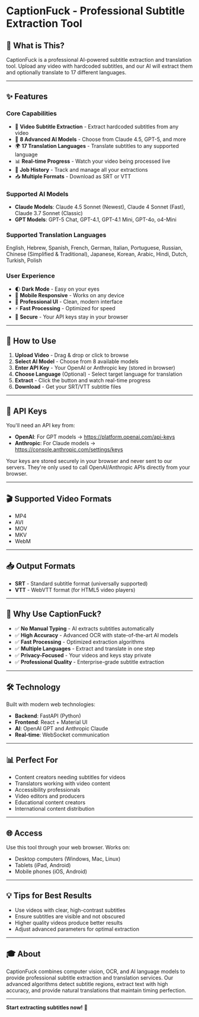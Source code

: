 # CaptionFuck - Professional Subtitle Extraction Tool

## 🎯 What is This?

CaptionFuck is a professional AI-powered subtitle extraction and translation tool. Upload any video with hardcoded subtitles, and our AI will extract them and optionally translate to 17 different languages.

---

## ✨ Features

### Core Capabilities
- 🎥 **Video Subtitle Extraction** - Extract hardcoded subtitles from any video
- 🤖 **8 Advanced AI Models** - Choose from Claude 4.5, GPT-5, and more
- 🌍 **17 Translation Languages** - Translate subtitles to any supported language
- 📊 **Real-time Progress** - Watch your video being processed live
- 📁 **Job History** - Track and manage all your extractions
- 📥 **Multiple Formats** - Download as SRT or VTT

### Supported AI Models
- **Claude Models**: Claude 4.5 Sonnet (Newest), Claude 4 Sonnet (Fast), Claude 3.7 Sonnet (Classic)
- **GPT Models**: GPT-5 Chat, GPT-4.1, GPT-4.1 Mini, GPT-4o, o4-Mini

### Supported Translation Languages
English, Hebrew, Spanish, French, German, Italian, Portuguese, Russian, Chinese (Simplified & Traditional), Japanese, Korean, Arabic, Hindi, Dutch, Turkish, Polish

### User Experience
- 🌓 **Dark Mode** - Easy on your eyes
- 📱 **Mobile Responsive** - Works on any device
- 🎨 **Professional UI** - Clean, modern interface
- ⚡ **Fast Processing** - Optimized for speed
- 🔐 **Secure** - Your API keys stay in your browser

---

## 🚀 How to Use

1. **Upload Video** - Drag & drop or click to browse
2. **Select AI Model** - Choose from 8 available models
3. **Enter API Key** - Your OpenAI or Anthropic key (stored in browser)
4. **Choose Language** (Optional) - Select target language for translation
5. **Extract** - Click the button and watch real-time progress
6. **Download** - Get your SRT/VTT subtitle files

---

## 🔑 API Keys

You'll need an API key from:
- **OpenAI**: For GPT models → https://platform.openai.com/api-keys
- **Anthropic**: For Claude models → https://console.anthropic.com/settings/keys

Your keys are stored securely in your browser and never sent to our servers. They're only used to call OpenAI/Anthropic APIs directly from your browser.

---

## 🎬 Supported Video Formats

- MP4
- AVI
- MOV
- MKV
- WebM

---

## 📥 Output Formats

- **SRT** - Standard subtitle format (universally supported)
- **VTT** - WebVTT format (for HTML5 video players)

---

## 🌟 Why Use CaptionFuck?

- ✅ **No Manual Typing** - AI extracts subtitles automatically
- ✅ **High Accuracy** - Advanced OCR with state-of-the-art AI models
- ✅ **Fast Processing** - Optimized extraction algorithms
- ✅ **Multiple Languages** - Extract and translate in one step
- ✅ **Privacy-Focused** - Your videos and keys stay private
- ✅ **Professional Quality** - Enterprise-grade subtitle extraction

---

## 🛠️ Technology

Built with modern web technologies:
- **Backend**: FastAPI (Python)
- **Frontend**: React + Material UI
- **AI**: OpenAI GPT and Anthropic Claude
- **Real-time**: WebSocket communication

---

## 📊 Perfect For

- Content creators needing subtitles for videos
- Translators working with video content
- Accessibility professionals
- Video editors and producers
- Educational content creators
- International content distribution

---

## 🌐 Access

Use this tool through your web browser. Works on:
- Desktop computers (Windows, Mac, Linux)
- Tablets (iPad, Android)
- Mobile phones (iOS, Android)

---

## 💡 Tips for Best Results

- Use videos with clear, high-contrast subtitles
- Ensure subtitles are visible and not obscured
- Higher quality videos produce better results
- Adjust advanced parameters for optimal extraction

---

## 🎓 About

CaptionFuck combines computer vision, OCR, and AI language models to provide professional subtitle extraction and translation services. Our advanced algorithms detect subtitle regions, extract text with high accuracy, and provide natural translations that maintain timing perfection.

---

**Start extracting subtitles now!** 🚀